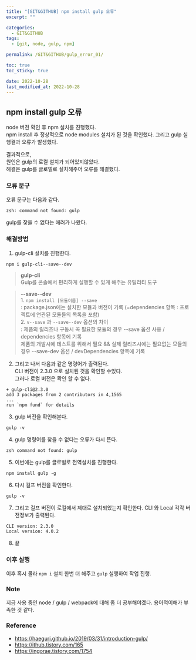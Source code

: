 ```yaml
---
title: "[GIT&GITHUB] npm install gulp 오류"
excerpt: ""

categories:
  - GIT&GITHUB
tags:
  - [git, node, gulp, npm]

permalink: /GIT&GITHUB/gulp_error_01/

toc: true
toc_sticky: true

date: 2022-10-28
last_modified_at: 2022-10-28
---
```


## npm install gulp 오류 
node 버전 확인 후 npm 설치를 진행했다.  
npm install 후 정상적으로 node modules 설치가 된 것을 확인했다. 
그리고 gulp 실행결과 오류가 발생했다. 

결과적으로,  
원인은 gulp의 로컬 설치가 되어있지않았다.   
해결은 gulp를 글로벌로 설치해주어 오류를 해결했다. 
  
### 오류 문구 

오류 문구는 다음과 같다.
```
zsh: command not found: gulp
```
  
gulp를 찾을 수 없다는 에러가 나왔다. 

  
### 해결방법 

1. gulp-cli 설치를 진행한다. 
  ```
  npm i gulp-cli--save--dev
  ```
   > **gulp-cli**  
    Gulp를 콘솔에서 편리하게 실행할 수 있게 해주는 유틸리티 도구
      
   > **--save--dev**  
    1. `npm install [모듈이름] --save`  
      : package.json에는 설치한 모듈과 버전이 기록 (=dependencies 항목 : 프로젝트에 연관된 모듈들의 목록을 포함)  
    2. `v--save` 과 `--save--dev` 옵션의 차이  
      : 제품의 릴리즈나 구동시 꼭 필요한 모듈의 경우 --save 옵션 사용 / dependencies 항목에 기록  
        제품의 개발시에 테스트를 위해서 필요 && 실제 릴리즈시에는 필요없는 모듈의 경우 --save-dev 옵션 / devDependencies 항목에 기록
  
2. 그리고 나서 다음과 같은 명령어가 출력된다.   
   CLI 버전이 2.3.0 으로 설치된 것을 확인할 수있다.  
   그러나 로컬 버전은 확인 할 수 없다.  
  ```
  + gulp-cli@2.3.0
  add 3 packages from 2 contributors in 4,1565
  ...
  run `npm fund` for details 
  ```
  

3. gulp 버전을 확인해본다. 
  ```
  gulp -v
  ```
    
4. gulp 명령어를 찾을 수 없다는 오류가 다시 뜬다. 
  ```
  zsh command not found: gulp
  ```


5. 이번에는 gulp를 글로벌로 전역설치를 진행한다.
  ```
  npm install gulp -g
  ```

6. 다시 걸프 버전을 확인한다. 
  ```
  gulp -v
  ```

7. 그리고 걸프 버전이 로컬에서 제대로 설치되었는지 확인한다. 
   CLI 와 Local 각각 버전정보가 출력된다. 
  ```
  CLI version: 2.3.0 
  Local version: 4.0.2
  ```

8. 끝


### 이후 실행 
이후 혹시 몰라 `npm i` 설치 한번 더 해주고 `gulp` 실행하여 작업 진행.



### Note
지금 사용 중인 node / gulp / webpack에 대해 좀 더 공부해야겠다. 
용어적이해가 부족한 것 같다.

### Reference
- https://haeguri.github.io/2019/03/31/introduction-gulp/
- https://ithub.tistory.com/165
- https://ingorae.tistory.com/1754
